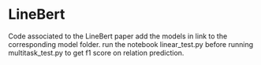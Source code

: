 # LineBert
Code associated to the LineBert paper
add the models in link to the corresponding model folder. run the notebook linear_test.py before running multitask_test.py to get f1 score on relation prediction.
